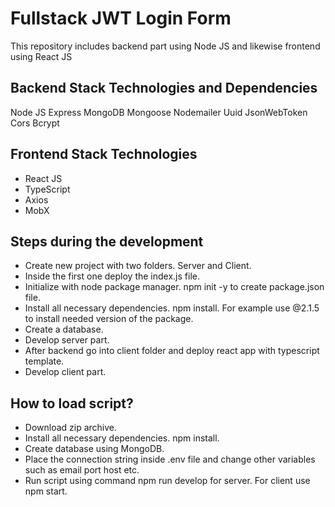 # Fullstack JWT Login Form
This repository includes backend part using Node JS and likewise frontend using React JS

## Backend Stack Technologies and Dependencies
Node JS
Express
MongoDB
Mongoose
Nodemailer
Uuid
JsonWebToken
Cors
Bcrypt

## Frontend Stack Technologies
* React JS
* TypeScript
* Axios
* MobX

## Steps during the development

* Create new project with two folders. Server and Client.
* Inside the first one deploy the index.js file.
* Initialize with node package manager. npm init -y to create package.json file.
* Install all necessary dependencies. npm install. For example use @2.1.5 to install needed version of the package.
* Create a database.
* Develop server part.
* After backend go into client folder and deploy react app with typescript template.
* Develop client part.

## How to load script?

* Download zip archive.
* Install all necessary dependencies. npm install.
* Create database using MongoDB.
* Place the connection string inside .env file and change other variables such as email port host etc.
* Run script using command npm run develop for server. For client use npm start.
